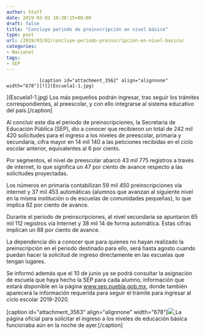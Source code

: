 ```yaml
---
author: Staff
date: 2019-03-02 10:38:15+00:00
draft: false
title: "Concluye periodo de preinscripción en nivel básico"
type: post
url: /2019/03/02/concluye-periodo-preinscripcion-en-nivel-basico/
categories:
- Nacional
tags:
- SEP
---
```



				[caption id="attachment_3562" align="alignnone" width="678"][![](Escuela1-1.jpg)
](Escuela1-1.jpg) Los más pequeños podrán ingresar, tras seguir los trámites correspondientes, al preescolar, y con ello integrarse al sistema educativo del país.[/caption]

Al concluir este día el periodo de preinscripciones, la Secretaría de Educación Pública (SEP), dio a conocer que recibieron un total de 242 mil 420 solicitudes para el ingreso a los niveles de preescolar, primaria y secundaria, cifra mayor en 14 mil 140 a las peticiones recibidas en el ciclo escolar anterior, equivalentes al 6 por ciento. 

Por segmentos, el nivel de preescolar abarcó 43 mil 775 registros a través de internet, lo que significa un 47 por ciento de avance respecto a las solicitudes proyectadas.

Los números en primaria contabilizan 59 mil 450 preinscripciones vía internet y 37 mil 453 automáticas (alumnos que avanzan al siguiente nivel en la misma institución o de escuelas de comunidades pequeñas), lo que implica 82 por ciento de avance.

Durante el periodo de preinscripciones, al nivel secundaria se apuntaron 65 mil 112 registros vía Internet y 38 mil 14 de forma automática. Estas cifras implican un 88 por ciento de avance. 

La dependencia dio a conocer que para quienes no hayan realizado la preinscripción en el periodo destinado para ello, será hasta agosto cuando puedan hacer la solicitud de ingreso directamente en las escuelas que tengan lugares.

Se informó además que el 10 de junio ya se podrá consultar la asignación de escuela que haya hecho la SEP para cada alumno, información que estará disponible en la página www.sep.puebla.gob.mx, donde también aparecerá la información requerida para seguir el trámite para ingresar al ciclo escolar 2019-2020.

[caption id="attachment_3563" align="alignnone" width="678"][![](Escuela2-1.jpg)
](Escuela2-1.jpg) La página oficial para solicitar el ingreso a los niveles de educación básica funcionaba aún en la noche de ayer.[/caption]		
